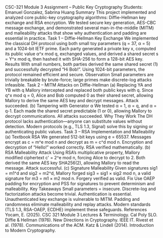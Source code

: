 CSC-321 Module 3 Assignment – Public Key Cryptography
Students: Emanuel Gonzalez, Sabrina Huang
Summary
This project implemented and analyzed core public-key cryptography algorithms: Diffie-Hellman key exchange and RSA encryption. We tested secure key generation, AES-CBC message exchange, and demonstrated several man-in-the-middle (MITM) and malleability attacks that show why authentication and padding are essential in practice.
Task 1 – Diffie-Hellman Key Exchange
We implemented the classical DH protocol using both small toy parameters (q = 37, α = 5) and a 1024-bit IETF prime. Each party generated a private key x, computed its public value α^x mod q, exchanged values, and derived a shared secret s = Y^x mod q, then hashed it with SHA-256 to form a 128-bit AES key.
Results
With small numbers, both parties derived the same shared secret (1) and successfully decrypted “Hi Bob!”.
Using 1024-bit parameters, the protocol remained efficient and secure.
Observation
Small parameters are trivially breakable by brute-force; large primes make discrete-log attacks infeasible.
Task 2 – MITM Attacks on Diffie-Hellman
(a) Replacing YA and YB with q
Mallory intercepted and replaced both public keys with q.
Since q^x mod q = 0, Alice and Bob computed 0 as their shared secret, allowing Mallory to derive the same AES key and decrypt messages.
Attack succeeded.
(b) Tampering with Generator α
We tested α = 1, α = q, and α = q-1.
Each made the shared secret predictable (1 or 0), allowing Mallory to decrypt communications.
All attacks succeeded.
Why They Work
The DH protocol lacks authentication—anyone can substitute values without detection.
Modern protocols (e.g., TLS 1.3, Signal) solve this by signing or authenticating public values.
Task 3 – RSA Implementation and Malleability
(a) Textbook RSA
We generated 512-bit keys using e = 65537.
Messages encrypt as c = m^e mod n and decrypt as m = c^d mod n.
Encryption and decryption of “Hello!” worked correctly.
RSA verified mathematically.
(b) RSA Malleability Attack
Using RSA’s multiplicative property, Mallory modified ciphertext c' = 2^e mod n, forcing Alice to decrypt to 2.
Both derived the same AES key SHA256(2), allowing Mallory to read the message.
Attack successful.
(c) Signature Malleability
Given signatures sig1 = m1^d and sig2 = m2^d, Mallory forged sig3 = sig1 × sig2 mod n, a valid signature for m3 = m1 × m2 mod n.
Forgery verified as valid.
Fix
Use OAEP padding for encryption and PSS for signatures to prevent determinism and malleability.
Key Takeaways
Small parameters = insecure. Discrete-log and factorization attacks become trivial.
Authentication is essential. Unauthenticated key exchange is vulnerable to MITM.
Padding and randomness eliminate malleability and replay attacks.
Modern standards (TLS 1.3, RSA-OAEP, ECDHE) implement these safeguards.
References
Yocam, E. (2025). CSC 321 Module 3 Lectures & Terminology. Cal Poly SLO.
Diffie & Hellman (1976). New Directions in Cryptography. IEEE IT.
Rivest et al. (1978). Communications of the ACM.
Katz & Lindell (2014). Introduction to Modern Cryptography.